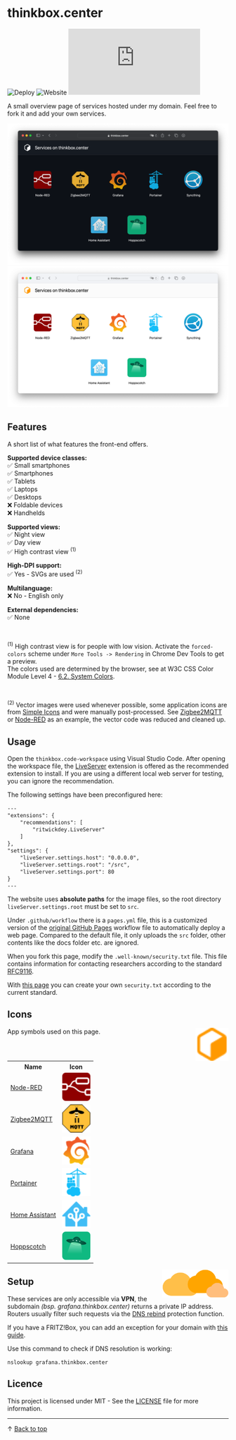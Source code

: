 # thinkbox.center
![Deploy](https://img.shields.io/github/deployments/patbec/thinkbox.center/github-pages?label=deploy) ![Website](https://img.shields.io/website?down_color=red&down_message=offline&up_color=brightgreen&up_message=online&url=https%3A%2F%2Fthinkbox.center) ![html](https://img.shields.io/github/size/patbec/thinkbox.center/src/index.html?label=html)

A small overview page of services hosted under my domain. Feel free to fork it and add your own services.

![Preview](./docs/website-preview-dark.png#gh-dark-mode-only)
![Preview](./docs/website-preview-light.png#gh-light-mode-only)

## Features

A short list of what features the front-end offers.

<b>Supported device classes:</b><br>
✅ Small smartphones<br>
✅ Smartphones<br>
✅ Tablets<br>
✅ Laptops<br>
✅ Desktops<br>
❌ Foldable devices<br>
❌ Handhelds<br>

<b>Supported views:</b><br>
✅ Night view<br>
✅ Day view<br>
✅ High contrast view <sup>(1)</sup>

<b>High-DPI support:</b><br>
✅ Yes - SVGs are used <sup>(2)</sup><br>

<b>Multilanguage:</b><br>
❌ No - English only<br>

<b>External dependencies:</b><br>
✅ None<br>

<br>

<sup>(1)</sup>
High contrast view is for people with low vision. Activate the `forced-colors` scheme under `More Tools -> Rendering` in Chrome Dev Tools to get a preview.<br>
The colors used are determined by the browser, see at W3C CSS Color Module Level 4 - [6.2. System Colors](https://www.w3.org/TR/css-color-4/#css-system-colors).

<br>

<sup>(2)</sup>
Vector images were used whenever possible, some application icons are from [Simple Icons](https://simpleicons.org/) and were manually post-processed. See [Zigbee2MQTT](https://github.com/patbec/thinkbox.center/blob/f6a5288f53e902a0a1a430dea4d855bf444f1367/src/images/apps/zigbee2mqtt.svg?short_path=c657464) or [Node-RED](https://github.com/patbec/thinkbox.center/blob/f6a5288f53e902a0a1a430dea4d855bf444f1367/src/images/apps/nodered.svg?short_path=cdbf839) as an example, the vector code was reduced and cleaned up.

## Usage

Open the `thinkbox.code-workspace` using Visual Studio Code. After opening the workspace file, the [LiveServer](https://marketplace.visualstudio.com/items?itemName=ritwickdey.LiveServer) extension is offered as the recommended extension to install. If you are using a different local web server for testing, you can ignore the recommendation.

The following settings have been preconfigured here:
```
---
"extensions": {
	"recommendations": [
		"ritwickdey.LiveServer"
	]
},
"settings": {
	"liveServer.settings.host": "0.0.0.0",
	"liveServer.settings.root": "/src",
	"liveServer.settings.port": 80
}
---
```

The website uses **absolute paths** for the image files, so the root directory `liveServer.settings.root` must be set to `src`.

Under `.github/workflow` there is a `pages.yml` file, this is a customized version of the [original GitHub Pages](https://github.com/marketplace/actions/deploy-to-github-pages) workflow file to automatically deploy a web page. Compared to the default file, it only uploads the `src` folder, other contents like the docs folder etc. are ignored.

When you fork this page, modify the `.well-known/security.txt` file. This file contains information for contacting researchers according to the standard [RFC9116](https://www.rfc-editor.org/rfc/rfc9116).

With [this page](https://securitytxt.org/) you can create your own `security.txt` according to the current standard.

## Icons

<img align="right" width="15%" src="src/favicon.svg" alt="Clouds"/>

App symbols used on this page.

<table>
	<tr>
		<th>Name</th>
		<th>Icon</th>
 	</tr>
 	<tr>
  	<td>
			<a href="https://nodered.org">Node-RED</a>
		</td>
   	<td align="center">
      <img height=64px src="src/images/apps/nodered.svg"></img>
    </td>
 	</tr>
 	<tr>
  	<td>
			<a href="https://www.zigbee2mqtt.io">Zigbee2MQTT</a>
		</td>
   	<td align="center">
      <img height=64px src="src/images/apps/zigbee2mqtt.svg"></img>
    </td>
 	</tr>
 	<tr>
  	<td>
			<a href="https://grafana.com">Grafana</a>
		</td>
		<td align="center">
			<img height=64px src="src/images/apps/grafana.svg"></img>
		</td>
 	</tr>
 	<tr>
  	<td>
			<a href="https://www.portainer.io">Portainer</a>
		</td>
		<td align="center">
			<img height=64px src="src/images/apps/portainer.svg"></img>
		</td>
 	</tr>
 	<tr>
  	<td>
			<a href="https://www.home-assistant.io">Home Assistant</a>
		</td>
   	<td align="center">
			<img height=64px src="src/images/apps/homeassistant.svg"></img>
		</td>
 	</tr>
 	<tr>
  	<td>
			<a href="https://hoppscotch.io">Hoppscotch</a>
		</td>
		<td align="center">
			<img height=64px src="src/images/apps/hoppscotch.png"></img>
		</td>
 	</tr>
</table>

<img align="right" width="30%" src="docs/clouds.svg" alt="Clouds"/>

## Setup

These services are only accessible via <b>VPN</b>, the subdomain <i>(bsp. grafana.thinkbox.center)</i> returns a private IP address. Routers usually filter such requests via the [DNS rebind](https://en.wikipedia.org/wiki/DNS_rebinding) protection function.

If you have a FRITZ!Box, you can add an exception for your domain with [this guide](https://avm.de/service/wissensdatenbank/dok/FRITZ-Box-7390/663_DNS-Auflosung-privater-IP-Adressen-nicht-moglich/).

Use this command to check if DNS resolution is working:
```
nslookup grafana.thinkbox.center
```

## Licence

This project is licensed under MIT - See the [LICENSE](/LICENSE) file for more information.

---

&uarr; [Back to top](#thinkboxcenter)
